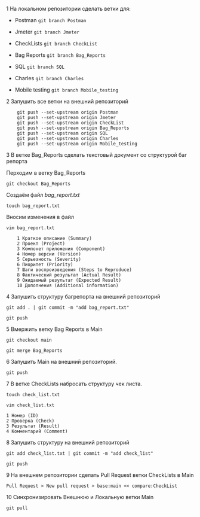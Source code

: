 1 На локальном репозитории сделать ветки для:
	
  - Postman  `git branch Postman`
	
  - Jmeter `git branch Jmeter`
	
  - CheckLists `git branch CheckList`
	
  - Bag Reports `git branch Bag_Reports`
	
  - SQL `git branch SQL`
	
  - Charles `git branch Charles`
	
  - Mobile testing `git branch Mobile_testing`

2 Запушить все ветки на внешний репозиторий
```
	git push --set-upstream origin Postman
	git push --set-upstream origin Jmeter
	git push --set-upstream origin CheckList
	git push --set-upstream origin Bag_Reports
	git push --set-upstream origin SQL
	git push --set-upstream origin Charles
	git push --set-upstream origin Mobile_testing
```
3 В ветке Bag_Reports сделать текстовый документ со структурой баг репорта

  Перходим в ветку Bag_Reports
  
  `git checkout Bag_Reports`	
	
  Создаём файл *bag_report.txt* 
  
  `touch bag_report.txt`
	
  Вносим изменения в файл 
  
  `vim bag_report.txt`
  
        1 Краткое описание (Summary)
        2 Проект (Project)
        3 Компонет приложения (Component)
        4 Номер версии (Version)
        5 Серьезность (Severity)
        6 Пиоритет (Priority)
        7 Шаги воспроизведения (Steps to Reproduce)
        8 Фактический результат (Actual Result)
        9 Ожидаемый результат (Expected Result)
        10 Дополнения (Additional information)
 
 
4 Запушить структуру багрепорта на внешний репозиторий
 
  `git add . | git commit -m "add bag_report.txt"`
  
  `git push`
  
5 Вмержить ветку Bag Reports в Main
 
   `git checkout main`
 
   `git merge Bag_Reports`
	
6 Запушить Main на внешний репозиторий.

   `git push`

7 В ветке CheckLists набросать структуру чек листа.

   `touch check_list.txt`
	
   `vim check_list.txt`
   
    1 Номер (ID)
    2 Проверка (Check)
    3 Результат (Result)
    4 Комментарий (Comment)
  
8 Запушить структуру на внешний репозиторий

   `git add check_list.txt | git commit -m "add check_list"`
	
   `git push`
	
9	На внешнем репозитории сделать Pull Request ветки CheckLists в Main

   `Pull Request > New pull request > base:main << compare:CheckList`
 
10 Синхронизировать Внешнюю и Локальную ветки Main

   `git pull`
